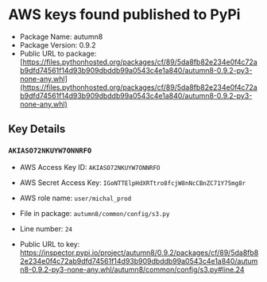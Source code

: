 # AWS keys found published to PyPi

* Package Name: autumn8
* Package Version: 0.9.2
* Public URL to package: [https://files.pythonhosted.org/packages/cf/89/5da8fb82e234e0f4c72ab9dfd74561f14d93b909dbddb99a0543c4e1a840/autumn8-0.9.2-py3-none-any.whl](https://files.pythonhosted.org/packages/cf/89/5da8fb82e234e0f4c72ab9dfd74561f14d93b909dbddb99a0543c4e1a840/autumn8-0.9.2-py3-none-any.whl)

## Key Details

### `AKIASO72NKUYW7ONNRFO`

* AWS Access Key ID: `AKIASO72NKUYW7ONNRFO`
* AWS Secret Access Key: `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` 
* AWS role name: `user/michal_prod`
* File in package: `autumn8/common/config/s3.py`
* Line number: `24`

* Public URL to key: https://inspector.pypi.io/project/autumn8/0.9.2/packages/cf/89/5da8fb82e234e0f4c72ab9dfd74561f14d93b909dbddb99a0543c4e1a840/autumn8-0.9.2-py3-none-any.whl/autumn8/common/config/s3.py#line.24


